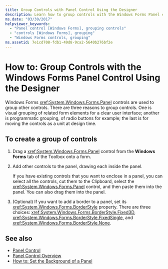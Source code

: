 ```yaml
---
title: Group Controls with Panel Control Using the Designer
description: Learn how to group controls with the Windows Forms Panel control by using the Designer. Learn about the reasons to group controls.
ms.date: "03/30/2017"
helpviewer_keywords:
  - "Panel control [Windows Forms], grouping controls"
  - "controls [Windows Forms], grouping"
  - "Windows Forms controls, grouping"
ms.assetid: 7e1cd708-fdb1-49d8-9ca2-5640b276bf2e
---
```

# How to: Group Controls with the Windows Forms Panel Control Using the Designer

Windows Forms <xref:System.Windows.Forms.Panel> controls are used to group other controls. There are three reasons to group controls. One is visual grouping of related form elements for a clear user interface; another is programmatic grouping, of radio buttons for example; the last is for moving the controls as a unit at design time.

## To create a group of controls

1. Drag a <xref:System.Windows.Forms.Panel> control from the **Windows Forms** tab of the Toolbox onto a form.

2. Add other controls to the panel, drawing each inside the panel.

     If you have existing controls that you want to enclose in a panel, you can select all the controls, cut them to the Clipboard, select the <xref:System.Windows.Forms.Panel> control, and then paste them into the panel. You can also drag them into the panel.

3. (Optional) If you want to add a border to a panel, set its <xref:System.Windows.Forms.BorderStyle> property. There are three choices: <xref:System.Windows.Forms.BorderStyle.Fixed3D>, <xref:System.Windows.Forms.BorderStyle.FixedSingle>, and <xref:System.Windows.Forms.BorderStyle.None>.

## See also

- [Panel Control](panel-control-windows-forms.md)
- [Panel Control Overview](panel-control-overview-windows-forms.md)
- [How to: Set the Background of a Panel](how-to-set-the-background-of-a-windows-forms-panel.md)
